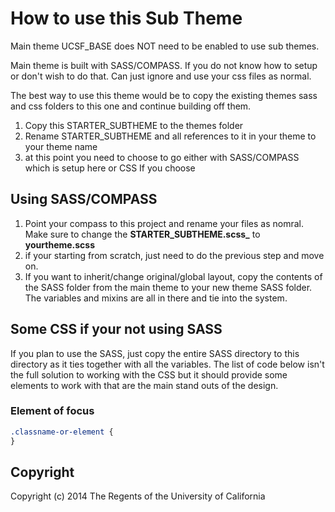 # How to use this Sub Theme

Main theme UCSF_BASE does NOT need to be enabled to use sub themes.

Main theme is built with SASS/COMPASS. If you do not know how to setup or don't wish to do that. Can just ignore
and use your css files as normal. 

The best way to use this theme would be to copy the existing themes sass and css folders to this one and
continue building off them. 

  1. Copy this STARTER_SUBTHEME to the themes folder
  2. Rename STARTER_SUBTHEME and all references to it in your theme to your theme name
  3. at this point you need to choose to go either with SASS/COMPASS which is setup here or CSS If you choose

## Using SASS/COMPASS

  1. Point your compass to this project and rename your files as nomral. Make sure to change the **STARTER_SUBTHEME.scss_** to **yourtheme.scss**
  2. if your starting from scratch, just need to do the previous step and move on.
  3. If you want to inherit/change original/global layout, copy the  contents of the SASS folder from the main theme to your new theme SASS folder. The variables and mixins are all in there and tie into the system.


## Some CSS if your not using SASS

If you plan to use the SASS, just copy the entire SASS directory to this directory as
it ties together with all the variables. The list of code below isn't the full solution
to working with the CSS but it should provide some elements to work with that are the main
stand outs of the design.


### Element of focus

```css
.classname-or-element {
}
```


## Copyright

Copyright (c) 2014 The Regents of the University of California







